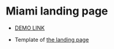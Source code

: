 # Miami landing page
  - [DEMO LINK](https://onlyraydek.github.io/layout_miami/)

  - Template of [the landing page](https://www.figma.com/file/nHz8bflIwJaWP3P99vKTH5/miami_home_new?node-id=0%3A2)

